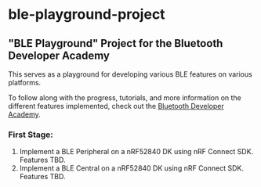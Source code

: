 # ble-playground-project

## "BLE Playground" Project for the Bluetooth Developer Academy

This serves as a playground for developing various BLE features on various platforms.

To follow along with the progress, tutorials, and more information on the different features implemented, check out the [Bluetooth Developer Academy](https://novelbits.io/academy).

### First Stage:
1. Implement a BLE Peripheral on a nRF52840 DK using nRF Connect SDK. Features TBD.
2. Implement a BLE Central on a nRF52840 DK using nRF Connect SDK. Features TBD.
